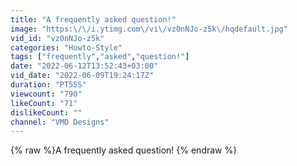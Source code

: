 ```yaml
---
title: "A frequently asked question!"
image: "https:\/\/i.ytimg.com\/vi\/vz0nNJo-z5k\/hqdefault.jpg"
vid_id: "vz0nNJo-z5k"
categories: "Howto-Style"
tags: ["frequently","asked","question!"]
date: "2022-06-12T13:52:43+03:00"
vid_date: "2022-06-09T19:24:17Z"
duration: "PT55S"
viewcount: "790"
likeCount: "71"
dislikeCount: ""
channel: "VMD Designs"
---
```

{% raw %}A frequently asked question! {% endraw %}
